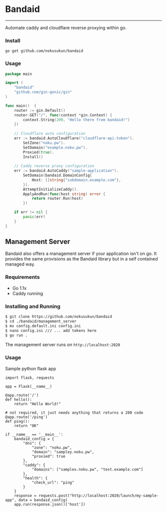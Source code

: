 # Bandaid
---
Automate caddy and cloudflare reverse proxying within go.

### Install
`go get github.com/nokusukun/bandaid`

### Usage
```go
package main

import (
	"bandaid"
	"github.com/gin-gonic/gin"
)

func main()  {
	router := gin.Default()
	router.GET("/", func(context *gin.Context) {
		context.String(200, "Hello there from bandaid!")
	})
	
    // Cloudflare auto configuration
    err := bandaid.AutoCloudflare("cloudflare-api-token").
		SetZone("noku.pw").
		SetDomain("example.noku.pw").
		Proxied(true).
		Install()
    
    // Caddy reverse proxy configuration
	err := bandaid.AutoCaddy("sample-application").
		SetDomain(bandaid.DomainConfig{
			Host: []string{"subdomain.example.com"},
		}).
		AttemptInitializeCaddy().
		ApplyAndRun(func(host string) error {
			return router.Run(host)
		})

	if err != nil {
		panic(err)
	}
}
```


## Management Server
Bandaid also offers a management server if your application isn't on go. It provides the same 
provisions as the Bandaid library but in a self contained managed way.

### Requirements
* Go 1.1x
* Caddy running

### Installing and Running
```bash
$ git clone https://github.com/nokusukun/bandaid
$ cd ./bandaid/management_server
$ mv config.default.ini config.ini
$ nano config.ini /// ... add tokens here
$ go run .
```
The management server runs on `http://localhost:2020`

### Usage
Sample python flask app
```python3
import flask, requests

app = Flask(__name__)

@app.route('/')
def hello():
    return "Hello World!"

# not required, it just needs anything that returns a 200 code
@app.route('/ping')
def ping():
    return "OK"

if __name__ == '__main__':
    bandaid_config = {
        "dns": {
            "zone": "noku.pw",
            "domain": "sampley.noku.pw",
            "proxied": true
        },
        "caddy": {
            "domains": ["samplex.noku.pw", "test.example.com"]
        },
        "health": {
            "check_url": "ping"
        }
    }
    response = requests.post("http://localhost:2020/launch/my-sample-app", data = bandaid_config)
    app.run(response.json()['host'])
```